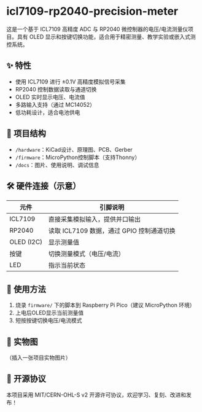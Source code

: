 # icl7109-rp2040-precision-meter

这是一个基于 ICL7109 高精度 ADC 与 RP2040 微控制器的电压/电流测量仪项目。具有 OLED 显示和按键切换功能，适合用于精密测量、教学实验或嵌入式测控系统。

## ✨ 特性

- 使用 ICL7109 进行 ±0.1V 高精度模拟信号采集
- RP2040 控制数据读取与通道切换
- OLED 实时显示电压、电流值
- 多路输入支持（通过 MC14052）
- 低功耗设计，适合电池供电

## 🧩 项目结构

- `/hardware`：KiCad设计、原理图、PCB、Gerber
- `/firmware`：MicroPython控制脚本（支持Thonny）
- `/docs`：图片、使用说明、调试信息

## 🛠️ 硬件连接（示意）

| 元件 | 引脚说明 |
|------|----------|
| ICL7109 | 直接采集模拟输入，提供并口输出 |
| RP2040 | 读取 ICL7109 数据，通过 GPIO 控制通道切换 |
| OLED (I2C) | 显示测量值 |
| 按键 | 切换测量模式（电压/电流） |
| LED | 指示当前状态 |

## 🔧 使用方法

1. 烧录 `firmware/` 下的脚本到 Raspberry Pi Pico（建议 MicroPython 环境）
2. 上电后OLED显示当前测量值
3. 短按按键切换电压/电流模式

## 📸 实物图

（插入一张项目实物图片）

## 📜 开源协议

本项目采用 MIT/CERN-OHL-S v2 开源许可协议，欢迎学习、复刻、改进和发布！

